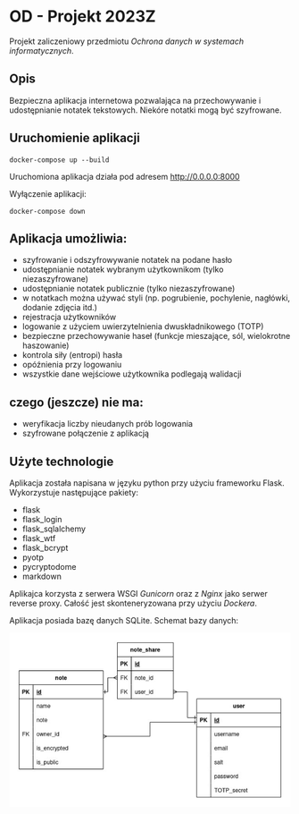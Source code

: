 # OD - Projekt 2023Z

Projekt zaliczeniowy przedmiotu *Ochrona danych w systemach informatycznych*.

## Opis

Bezpieczna aplikacja internetowa pozwalająca na przechowywanie i udostępnianie notatek tekstowych. Niekóre notatki mogą być szyfrowane.

## Uruchomienie aplikacji
```
docker-compose up --build
```
Uruchomiona aplikacja działa pod adresem http://0.0.0.0:8000

Wyłączenie aplikacji:
```
docker-compose down
```

## Aplikacja umożliwia:
- szyfrowanie i odszyfrowywanie notatek na podane hasło
- udostępnianie notatek wybranym użytkownikom (tylko niezaszyfrowane)
- udostępnianie notatek publicznie (tylko niezaszyfrowane)
- w notatkach można używać styli (np. pogrubienie, pochylenie, nagłówki, dodanie zdjęcia itd.)
- rejestracja użytkowników
- logowanie z użyciem uwierzytelnienia dwuskładnikowego (TOTP)
- bezpieczne przechowywanie haseł (funkcje mieszające, sól, wielokrotne haszowanie)
- kontrola siły (entropi) hasła 
- opóźnienia przy logowaniu
- wszystkie dane wejściowe użytkownika podlegają walidacji

## czego (jeszcze) nie ma:
- weryfikacja liczby nieudanych prób logowania
- szyfrowane połączenie z aplikacją

## Użyte technologie
Aplikacja została napisana w języku python przy użyciu frameworku Flask. Wykorzystuje następujące pakiety:
- flask
- flask_login
- flask_sqlalchemy
- flask_wtf
- flask_bcrypt
- pyotp
- pycryptodome
- markdown

Aplikajca korzysta z serwera WSGI *Gunicorn* oraz z *Nginx* jako serwer reverse proxy. Całość jest skonteneryzowana przy użyciu *Dockera*.

Aplikacja posiada bazę danych SQLite. Schemat bazy danych:

![](db-diagram.jpg "Diagram bazy danych aplikacji")

